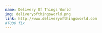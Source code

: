 ```yaml
---
name: Delivery Of Things World
img: deliveryofthingsworld.png
link: http://www.deliveryofthingsworld.com
#TODO fix
---
```

